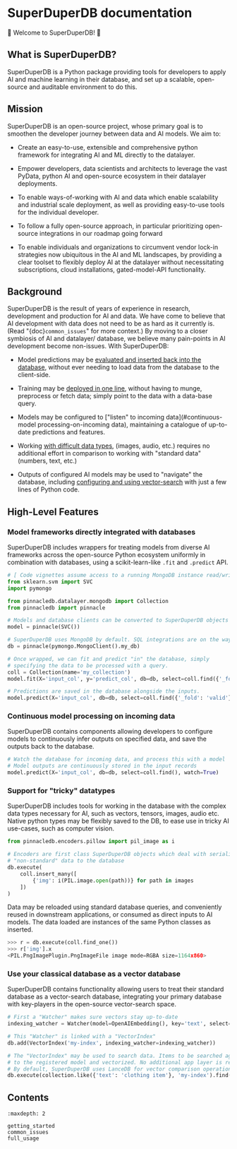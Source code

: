 # SuperDuperDB documentation

🚀 Welcome to SuperDuperDB! 🚀 

## What is SuperDuperDB?

SuperDuperDB is a Python package providing tools for developers to apply AI and machine learning
in their database, and set up a scalable, open-source and auditable environment to do this.

## Mission

SuperDuperDB is an open-source project, whose primary goal is to smoothen the developer journey
between data and AI models. We aim to:

- Create an easy-to-use, extensible and comprehensive python framework for integrating AI and 
  ML directly to the datalayer.
  
- Empower developers, data scientists and architects to leverage the vast PyData, python AI
  and open-source ecosystem in their datalayer deployments.
  
- To enable ways-of-working with AI and data which enable scalability and industrial scale deployment,
  as well as providing easy-to-use tools for the individual developer.
  
- To follow a fully open-source approach, in particular prioritizing open-source integrations 
  in our roadmap going forward

- To enable individuals and organizations to circumvent vendor lock-in strategies now ubiquitous
  in the AI and ML landscapes, by providing a clear toolset to flexibly deploy AI at the 
  datalayer without necessitating subscriptions, cloud installations, gated-model-API functionality.
  
## Background

SuperDuperDB is the result of years of experience in research, development and production for 
AI and data. We have come to believe that AI development with data does not need to be as hard as it 
currently is. (Read "{doc}`common_issues`"
for more context.) By moving to a closer symbiosis of AI and datalayer/ database, we believe
many pain-points in AI development become non-issues. With SuperDuperDB:
  
- Model predictions may be [evaluated and inserted back into the database](#model-frameworks-directly-integrated-with-databases), without ever needing 
  to load data from the database to the client-side.

- Training may be [deployed in one line](#model-frameworks-directly-integrated-with-databases), without having to munge, preprocess or fetch data;
  simply point to the data with a data-base query.

- Models may be configured to ["listen" to incoming data](#continuous-model processing-on-incoming data), maintaining a catalogue of up-to-date
  predictions and features.
  
- Working [with difficult data types](#support-for-tricky-datatypes), (images, audio, etc.) requires no additional effort in comparison
  to working with "standard data" (numbers, text, etc.)
  
- Outputs of configured AI models may be used to "navigate" the database, including [configuring
  and using vector-search](#use-your-classical-database-as-a-vector-database)
  with just a few lines of Python code.

## High-Level Features

### Model frameworks directly integrated with databases

SuperDuperDB includes wrappers for treating models from diverse AI frameworks across the open-source Python ecosystem uniformly in combination with databases, using a scikit-learn-like
`.fit` and `.predict` API.

```python
# [ Code vignettes assume access to a running MongoDB instance read/write ]
from sklearn.svm import SVC
import pymongo

from pinnacledb.datalayer.mongodb import Collection
from pinnacledb import pinnacle

# Models and database clients can be converted to SuperDuperDB objects with a simple wrapper.
model = pinnacle(SVC())

# SuperDuperDB uses MongoDB by default. SQL integrations are on the way.
db = pinnacle(pymongo.MongoClient().my_db)

# Once wrapped, we can fit and predict "in" the database, simply
# specifying the data to be processed with a query.
coll = Collection(name='my_collection')
model.fit(X='input_col', y='predict_col', db=db, select=coll.find({'_fold': 'train'}))

# Predictions are saved in the database alongside the inputs.
model.predict(X='input_col', db=db, select=coll.find({'_fold': 'valid'}))
```

### Continuous model processing on incoming data
SuperDuperDB contains components allowing developers to configure models to continuously infer outputs on specified data, and save the outputs back to the database.

```python
# Watch the database for incoming data, and process this with a model
# Model outputs are continuously stored in the input records
model.predict(X='input_col', db=db, select=coll.find(), watch=True)
```

### Support for "tricky" datatypes

SuperDuperDB includes tools for working in the database with the complex data types necessary for AI, such as vectors, tensors, images, audio etc. Native python types may be flexibly saved to the DB, to ease use in tricky AI use-cases, such as computer vision.

```python
from pinnacledb.encoders.pillow import pil_image as i

# Encoders are first class SuperDuperDB objects which deal with serializing
# "non-standard" data to the database
db.execute(
    coll.insert_many([
        {'img': i(PIL.image.open(path))} for path in images
    ])
)
```

Data may be reloaded using standard database queries, and conveniently reused in downstream applications, or consumed as direct inputs to AI models.
The data loaded are instances of the same Python classes as inserted.

```python
>>> r = db.execute(coll.find_one())
>>> r['img'].x
<PIL.PngImagePlugin.PngImageFile image mode=RGBA size=1164x860> 
```

### Use your classical database as a vector database

SuperDuperDB contains functionality allowing users to treat their standard database as a vector-search database, integrating your primary database with key-players in the open-source vector-search space.
```python
# First a "Watcher" makes sure vectors stay up-to-date
indexing_watcher = Watcher(model=OpenAIEmbedding(), key='text', select=collection.find())

# This "Watcher" is linked with a "VectorIndex"
db.add(VectorIndex('my-index', indexing_watcher=indexing_watcher))

# The "VectorIndex" may be used to search data. Items to be searched against are passed 
# to the registered model and vectorized. No additional app layer is required.
# By default, SuperDuperDB uses LanceDB for vector comparison operations
db.execute(collection.like({'text': 'clothing item'}, 'my-index').find({'brand': 'Nike'}))
```

## Contents

```{toctree}
:maxdepth: 2

getting_started
common_issues
full_usage
```